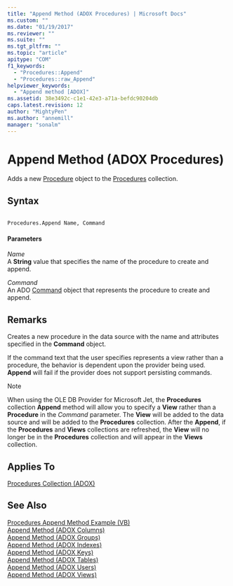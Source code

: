 ```yaml
---
title: "Append Method (ADOX Procedures) | Microsoft Docs"
ms.custom: ""
ms.date: "01/19/2017"
ms.reviewer: ""
ms.suite: ""
ms.tgt_pltfrm: ""
ms.topic: "article"
apitype: "COM"
f1_keywords: 
  - "Procedures::Append"
  - "Procedures::raw_Append"
helpviewer_keywords: 
  - "Append method [ADOX]"
ms.assetid: 38e3492c-c1e1-42e3-a71a-befdc90204db
caps.latest.revision: 12
author: "MightyPen"
ms.author: "annemill"
manager: "sonalm"
---
```

# Append Method (ADOX Procedures)
Adds a new [Procedure](../../../ado/reference/adox-api/procedure-object-adox.md) object to the [Procedures](../../../ado/reference/adox-api/procedures-collection-adox.md) collection.  
  
## Syntax  
  
```  
  
Procedures.Append Name, Command  
```  
  
#### Parameters  
 *Name*  
 A **String** value that specifies the name of the procedure to create and append.  
  
 *Command*  
 An ADO [Command](../../../ado/reference/ado-api/command-object-ado.md) object that represents the procedure to create and append.  
  
## Remarks  
 Creates a new procedure in the data source with the name and attributes specified in the **Command** object.  
  
 If the command text that the user specifies represents a view rather than a procedure, the behavior is dependent upon the provider being used. **Append** will fail if the provider does not support persisting commands.  
  
> [!NOTE]
>  When using the OLE DB Provider for Microsoft Jet, the **Procedures** collection **Append** method will allow you to specify a **View** rather than a **Procedure** in the *Command* parameter. The **View** will be added to the data source and will be added to the **Procedures** collection. After the **Append**, if the **Procedures** and **Views** collections are refreshed, the **View** will no longer be in the **Procedures** collection and will appear in the **Views** collection.  
  
## Applies To  
 [Procedures Collection (ADOX)](../../../ado/reference/adox-api/procedures-collection-adox.md)  
  
## See Also  
 [Procedures Append Method Example (VB)](../../../ado/reference/adox-api/procedures-append-method-example-vb.md)   
 [Append Method (ADOX Columns)](../../../ado/reference/adox-api/append-method-adox-columns.md)   
 [Append Method (ADOX Groups)](../../../ado/reference/adox-api/append-method-adox-groups.md)   
 [Append Method (ADOX Indexes)](../../../ado/reference/adox-api/append-method-adox-indexes.md)   
 [Append Method (ADOX Keys)](../../../ado/reference/adox-api/append-method-adox-keys.md)   
 [Append Method (ADOX Tables)](../../../ado/reference/adox-api/append-method-adox-tables.md)   
 [Append Method (ADOX Users)](../../../ado/reference/adox-api/append-method-adox-users.md)   
 [Append Method (ADOX Views)](../../../ado/reference/adox-api/append-method-adox-views.md)